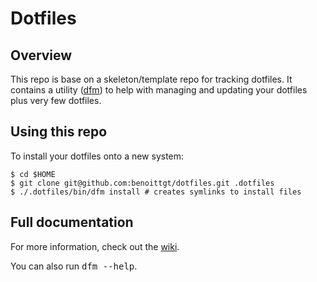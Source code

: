 # Dotfiles

## Overview

This repo is base on a skeleton/template repo for tracking dotfiles.  It contains
a utility ([dfm](https://github.com/justone/dfm)) to help with managing and
updating your dotfiles plus very few dotfiles. 

## Using this repo

To install your dotfiles onto a new system:

    $ cd $HOME
    $ git clone git@github.com:benoittgt/dotfiles.git .dotfiles
    $ ./.dotfiles/bin/dfm install # creates symlinks to install files

## Full documentation

For more information, check out the [wiki](http://github.com/justone/dotfiles/wiki).

You can also run <tt>dfm --help</tt>.

